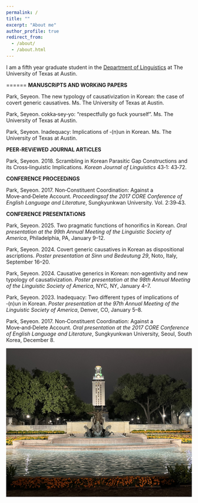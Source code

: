 ```yaml
---
permalink: /
title: ""
excerpt: "About me"
author_profile: true
redirect_from: 
  - /about/
  - /about.html
---
```

I am a fifth year graduate student in the [Department of Linguistics](https://liberalarts.utexas.edu/linguistics/) at The University of Texas at Austin. 

======
**MANUSCRiPTS AND WORKiNG PAPERS**

Park, Seyeon. The new typology of causativization in Korean: the case of covert generic causatives. Ms. The University of
Texas at Austin.

Park, Seyeon. cokka‑sey‑yo: “respectfully go fuck yourself”. Ms. The University of Texas at Austin.

Park, Seyeon. Inadequacy: Implications of ‑(n)un in Korean. Ms. The University of Texas at Austin.

**PEER‑REViEWED JOURNAL ARTiCLES**

Park, Seyeon. 2018. Scrambling in Korean Parasitic Gap Constructions and its Cross‑linguistic Implications. _Korean Journal
of Linguistics_ 43‑1: 43‑72.

**CONFERENCE PROCEEDiNGS**

Park, Seyeon. 2017. Non‑Constituent Coordination: Against a Move‑and‑Delete Account. _Proceedingsof the 2017 CORE
Conference of English Language and Literature_, Sungkyunkwan University. Vol. 2:39‑43.

**CONFERENCE PRESENTATiONS**

Park, Seyeon. 2025. Two pragmatic functions of honorifics in Korean. _Oral presentation at the 99th Annual Meeting of the
Linguistic Society of America_, Philadelphia, PA, January 9–12.

Park, Seyeon. 2024. Covert generic causatives in Korean as dispositional ascriptions. _Poster presentation at Sinn und
Bedeutung 29_, Noto, Italy, September 16–20.

Park, Seyeon. 2024. Causative generics in Korean: non‑agentivity and new typology of causativization. _Poster presentation
at the 98th Annual Meeting of the Linguistic Society of America_, NYC, NY, January 4–7.

Park, Seyeon. 2023. Inadequacy: Two different types of implications of ‑(n)un in Korean. _Poster presentation at the 97th
Annual Meeting of the Linguistic Society of America_, Denver, CO, January 5–8.

Park, Seyeon. 2017. Non‑Constituent Coordination: Against a Move‑and‑Delete Account. _Oral presentation at the 2017
CORE Conference of English Language and Literature_, Sungkyunkwan University, Seoul, South Korea, December 8.



![UT Tower](/images/uttower.jpg)

